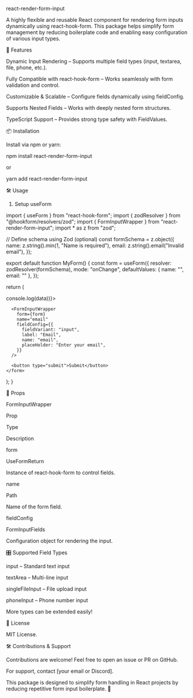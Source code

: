 react-render-form-input

A highly flexible and reusable React component for rendering form inputs dynamically using react-hook-form. This package helps simplify form management by reducing boilerplate code and enabling easy configuration of various input types.

🚀 Features

Dynamic Input Rendering – Supports multiple field types (input, textarea, file, phone, etc.).

Fully Compatible with react-hook-form – Works seamlessly with form validation and control.

Customizable & Scalable – Configure fields dynamically using fieldConfig.

Supports Nested Fields – Works with deeply nested form structures.

TypeScript Support – Provides strong type safety with FieldValues.

📦 Installation

Install via npm or yarn:

npm install react-render-form-input

or

yarn add react-render-form-input

🛠️ Usage

1. Setup useForm

import { useForm } from "react-hook-form";
import { zodResolver } from "@hookform/resolvers/zod";
import { FormInputWrapper } from "react-render-form-input";
import \* as z from "zod";

// Define schema using Zod (optional)
const formSchema = z.object({
name: z.string().min(1, "Name is required"),
email: z.string().email("Invalid email"),
});

export default function MyForm() {
const form = useForm({
resolver: zodResolver(formSchema),
mode: "onChange",
defaultValues: { name: "", email: "" },
});

return (

<form onSubmit={form.handleSubmit((data) => console.log(data))}>
<FormInputWrapper
form={form}
name="name"
fieldConfig={{
          fieldVariant: "input",
          label: "Full Name",
          name: "name",
          placeHolder: "Enter your name",
        }}
/>

      <FormInputWrapper
        form={form}
        name="email"
        fieldConfig={{
          fieldVariant: "input",
          label: "Email",
          name: "email",
          placeHolder: "Enter your email",
        }}
      />

      <button type="submit">Submit</button>
    </form>

);
}

📌 Props

FormInputWrapper<TData extends FieldValues>

Prop

Type

Description

form

UseFormReturn<TData>

Instance of react-hook-form to control fields.

name

Path<TData>

Name of the form field.

fieldConfig

FormInputFields<TData>

Configuration object for rendering the input.

🎛 Supported Field Types

input – Standard text input

textArea – Multi-line input

singleFileInput – File upload input

phoneInput – Phone number input

More types can be extended easily!

📜 License

MIT License.

🛠 Contributions & Support

Contributions are welcome! Feel free to open an issue or PR on GitHub.

For support, contact [your email or Discord].

This package is designed to simplify form handling in React projects by reducing repetitive form input boilerplate. 🚀
